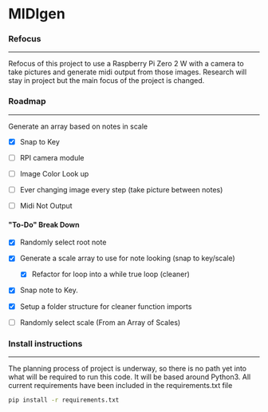 # MIDIgen

### Refocus
---
Refocus of this project to use a Raspberry Pi Zero 2 W with a camera to take pictures and generate midi output from those images. Research will stay in project but the main focus of the project is changed. 

### Roadmap 
---
 Generate an array based on notes in scale
- [x] Snap to Key
- [ ] RPI camera module
- [ ] Image Color Look up 
- [ ] Ever changing image every step (take picture between notes)
- [ ] Midi Not Output



#### "To-Do" Break Down

- [x] Randomly select root note
- [x] Generate a scale array to use for note looking (snap to key/scale)
  - [x] Refactor for loop into a while true loop (cleaner)
- [x] Snap note to Key.
- [x] Setup a folder structure for cleaner function imports
- [ ] Randomly select scale (From an Array of Scales)



### Install instructions

---

The planning process of project is underway, so there is no path yet into what will be required to run this code. It will be based around Python3. All current requirements have been included in the requirements.txt file

```bash
pip install -r requirements.txt
```

